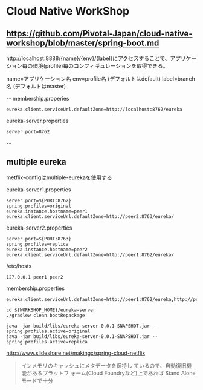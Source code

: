 # Cloud Native WorkShop

https://github.com/Pivotal-Japan/cloud-native-workshop/blob/master/spring-boot.md
--


http://localhost:8888/{name}/{env}/{label}にアクセスすることで、アプリケーション毎の環境(profile)毎のコンフィギュレーションを取得できる。

name=アプリケーション名
env=profile名 (デフォルトはdefault)
label=branch名 (デフォルトはmaster)


--
membership.properies
```
eureka.client.serviceUrl.defaultZone=http://localhost:8762/eureka
```

eureka-server.properties
```
server.port=8762
```

--

## multiple eureka

metflix-configはmultiple-eurekaを使用する

eureka-server1.properties
```
server.port=${PORT:8762}
spring.profiles=original
eureka.instance.hostname=peer1
eureka.client.serviceUrl.defaultZone=http://peer2:8763/eureka/
```

eureka-server2.properties
```
server.port=${PORT:8763}
spring.profiles=replica
eureka.instance.hostname=peer2
eureka.client.serviceUrl.defaultZone=http://peer1:8762/eureka/
```

/etc/hosts
```
127.0.0.1 peer1 peer2
```

membership.properties
```
eureka.client.serviceUrl.defaultZone=http://peer1:8762/eureka,http://peer2:8763/eureka
```

```
cd ${WORKSHOP_HOME}/eureka-server
./gradlew clean bootRepackage

java -jar build/libs/eureka-server-0.0.1-SNAPSHOT.jar --spring.profiles.active=original
java -jar build/libs/eureka-server-0.0.1-SNAPSHOT.jar --spring.profiles.active=replica
```
http://www.slideshare.net/makingx/spring-cloud-netflix

> インメモリのキャッシュにメタデータを保持し ているので、自動復旧機能があるプラットフ ォーム(Cloud Foundryなど)上であれば Stand Aloneモードで十分